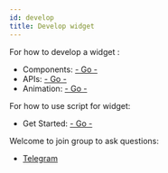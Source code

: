 ```yaml
---
id: develop
title: Develop widget
---
```



For how to develop a widget : 

- Components: [- Go - ](/docs/component)
- APIs:  [- Go - ](/docs/api)
- Animation:  [- Go - ](/docs/animation)


For how to use script for widget: 

- Get Started:  [- Go - ](/docs/getstarted)



Welcome to join group to ask questions:

- [Telegram](https://t.me/scriptwidgetapp)
